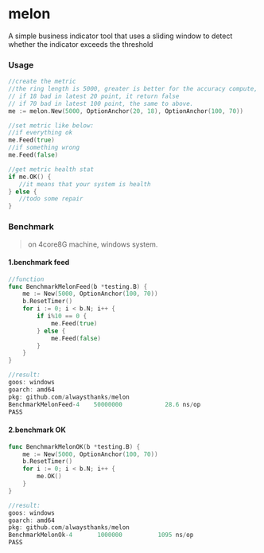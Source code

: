 # melon
A simple business indicator tool that uses a sliding window to detect
whether the indicator exceeds the threshold

### Usage
```go
//create the metric
//the ring length is 5000, greater is better for the accuracy compute, it can be equal to instance qps
// if 18 bad in latest 20 point, it return false
// if 70 bad in latest 100 point, the same to above.
me := melon.New(5000, OptionAnchor(20, 18), OptionAnchor(100, 70))

//set metric like below:
//if everything ok
me.Feed(true)
//if something wrong
me.Feed(false)

//get metric health stat
if me.OK() {
   //it means that your system is health
} else {
   //todo some repair
}
```

### Benchmark
> on 4core8G machine, windows system.
#### 1.benchmark feed
```go
//function
func BenchmarkMelonFeed(b *testing.B) {
	me := New(5000, OptionAnchor(100, 70))
	b.ResetTimer()
	for i := 0; i < b.N; i++ {
		if i%10 == 0 {
			me.Feed(true)
		} else {
			me.Feed(false)
		}
	}
}

//result:
goos: windows
goarch: amd64
pkg: github.com/alwaysthanks/melon
BenchmarkMelonFeed-4   	50000000	        28.6 ns/op
PASS
```

#### 2.benchmark OK
```go
func BenchmarkMelonOK(b *testing.B) {
	me := New(5000, OptionAnchor(100, 70))
	b.ResetTimer()
	for i := 0; i < b.N; i++ {
		me.OK()
	}
}

//result:
goos: windows
goarch: amd64
pkg: github.com/alwaysthanks/melon
BenchmarkMelonOk-4   	 1000000	      1095 ns/op
PASS
```